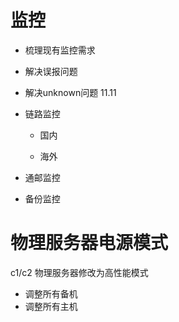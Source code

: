 # 监控

*  梳理现有监控需求

*  解决误报问题

* 解决unknown问题   11.11

* 链路监控

  * 国内


  * 海外

* 通邮监控

* 备份监控





# 物理服务器电源模式

c1/c2 物理服务器修改为高性能模式

* 调整所有备机
* 调整所有主机

